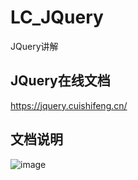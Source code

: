 # LC_JQuery
JQuery讲解

## JQuery在线文档
https://jquery.cuishifeng.cn/

## 文档说明
![image](https://user-images.githubusercontent.com/26539681/123720285-4d739500-d8b6-11eb-9181-e3a1b146b3f5.png)
